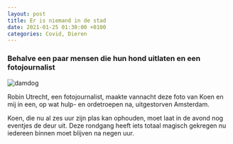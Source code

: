 ```yaml
---
layout: post
title: Er is niemand in de stad
date: 2021-01-25 01:30:00 +0100
categories: Covid, Dieren
---
```


### Behalve een paar mensen die hun hond uitlaten en een fotojournalist 

![damdog](https:prisse.net/damdog.jpg)

Robin Utrecht, een fotojournalist, maakte vannacht deze foto van Koen en mij in een, op wat hulp- en ordetroepen na, uitgestorven Amsterdam.

Koen, die nu al zes uur zijn plas kan ophouden, moet laat in de avond nog eventjes de deur uit. Deze rondgang heeft iets totaal magisch gekregen nu iedereen binnen moet blijven na negen uur.
